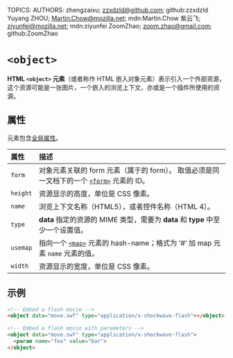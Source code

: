 TOPICS: <object>
AUTHORS: zhengzaixu; zzxdzld@github.com; github:zzxdzld
         Yuyang ZHOU; Martin.Chow@mozilla.net; mdn:Martin.Chow
         紫云飞; ziyunfei@mozilla.net; mdn:ziyunfei
         ZoomZhao; zoom.zhao@gmail.com; github:ZoomZhao

# `<object>`

**HTML `<object>` 元素**（或者称作 HTML 嵌入对象元素）表示引入一个外部资源，这个资源可能是一张图片，一个嵌入的浏览上下文，亦或是一个插件所使用的资源。

## 属性

元素包含[全局属性](/zh-hans/webfrontend/HTML_Global_Attributes)。

| 属性 | 描述 |
| :-- | :-- |
| `form` | 对象元素关联的 form 元素（属于的 form）。 取值必须是同一文档下的一个 [`<form>`](/zh-hans/webfrontend/<form>) 元素的 ID。 |
| `height` | 资源显示的高度，单位是 CSS 像素。 |
| `name` | 浏览上下文名称（HTML5），或者控件名称（HTML 4）。 |
| `type` | **data** 指定的资源的 MIME 类型，需要为 **data** 和 **type** 中至少一个设置值。 |
| `usemap` | 指向一个 [`<map>`](/zh-hans/webfrontend/<map>) 元素的 hash-name；格式为 ‘#’ 加 map 元素 `name` 元素的值。 |
| `width` | 资源显示的宽度，单位是 CSS 像素。 |

## 示例

```html
<!-- Embed a flash movie -->
<object data="move.swf" type="application/x-shockwave-flash"></object>

<!-- Embed a flash movie with parameters -->
<object data="move.swf" type="application/x-shockwave-flash">
  <param name="foo" value="bar">
</object>
```

